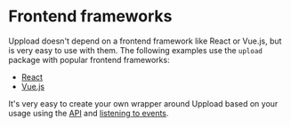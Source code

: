 # Frontend frameworks

Uppload doesn't depend on a frontend framework like React or Vue.js, but is very easy to use with them. The following examples use the `upload` package with popular frontend frameworks:

- [React](https://codesandbox.io/s/ecstatic-lake-9kqgo)
- [Vue.js](https://codesandbox.io/s/vue-template-6i393)

It's very easy to create your own wrapper around Uppload based on your usage using the [API](/api) and [listening to events](/listening-to-events).
